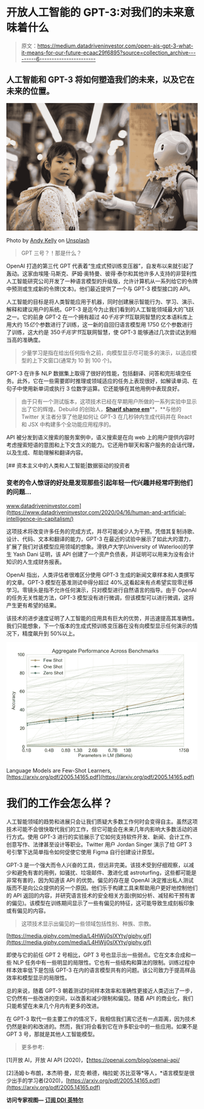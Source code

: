 # 开放人工智能的 GPT-3:对我们的未来意味着什么

> 原文：<https://medium.datadriveninvestor.com/open-ais-gpt-3-what-it-means-for-our-future-ecaac29f6895?source=collection_archive---------6----------------------->

## 人工智能和 GPT-3 将如何塑造我们的未来，以及它在未来的位置。

![](img/a22536e2e86d40567a5548ede6d305c7.png)

Photo by [Andy Kelly](https://unsplash.com/@askkell?utm_source=medium&utm_medium=referral) on [Unsplash](https://unsplash.com?utm_source=medium&utm_medium=referral)

> GPT 三号？！那是什么？

OpenAI 打造的第三代 GPT 代表着“生成式预训练变压器”，自发布以来就引起了轰动。这家由埃隆·马斯克、萨姆·奥特曼、彼得·泰尔和其他许多人支持的非营利性人工智能研究公司开发了一种语言模型的升级版，允许计算机从一系列给它的令牌中预测或生成新的令牌(文本)。他们最近提供了一个与 GPT-3 模型接口的 API。

人工智能的目标是将人类智能应用于机器，同时创建展示智能行为、学习、演示、解释和建议用户的系统。GPT-3 是迄今为止我们看到的人工智能领域最大的飞跃之一。它的前身 GPT-2 在一个拥有超过 40*千兆字节*互联网智慧的文本语料库上用大约 15*亿*个参数进行了训练，这一新的自回归语言模型用 1750 亿个参数进行了训练，这大约是 350*千兆字节*互联网智慧，使 GPT-3 能够通过几次尝试达到相当高的准确度。

> 少量学习是指在给出任何指令之前，向模型显示尽可能多的演示，以适应模型的上下文窗口(通常为 10 到 100 个)。

GPT-3 在许多 NLP 数据集上取得了很好的性能，包括翻译、问答和完形填空任务。此外，它在一些需要即时推理或领域适应的任务上表现很好，如解读单词、在句子中使用新单词或执行 3 位数字运算。它还能够在其他用例中表现良好。

> 由于只有一个测试版本，这项技术已经在早期用户所做的一系列实验中显示出了它的辉煌。Debuild 的创始人，[**Sharif shame em**](https://twitter.com/sharifshameem)**，**与他的 Twitter 关注者分享了他是如何让 GPT-3 在几秒钟内生成代码并在 React 和 JSX 中构建多个全功能应用程序的。

API 被分发到语义搜索的服务案例中，语义搜索是在向 web 上的用户提供内容时考虑搜索短语的意图和上下文含义的能力。它还用作聊天和客户服务的会话代理，以及生成、帮助理解和翻译内容。

[](https://www.datadriveninvestor.com/2020/04/16/human-and-artificial-intelligence-in-capitalism/) [## 资本主义中的人类和人工智能|数据驱动的投资者

### 变老的令人惊讶的好处是发现那些引起年轻一代兴趣并经常吓到他们的问题…

www.datadriveninvestor.com](https://www.datadriveninvestor.com/2020/04/16/human-and-artificial-intelligence-in-capitalism/) 

这项技术将改变许多任务的完成方式，并尽可能减少人为干预。凭借其复制诗歌、设计、代码、文本和翻译的能力，GPT-3 在最近的试验中展示了如此大的潜力，扩展了我们对该模型应用领域的想象。滑铁卢大学(University of Waterloo)的学生 Yash Dani 证明，该 API 创建了一个资产负债表，并证明可以用来为没有会计知识的人生成财务报表。

OpenAI 指出，人类评估者很难区分使用 GPT-3 生成的新闻文章样本和人类撰写的文章。GPT-3 模型在基准测试中得分超过 40%,这看起来有点希望实现零迁移学习。零镜头是指不允许任何演示，只对模型进行自然语言的指导。由于 OpenAI 的任务无关性能方法，GPT-3 模型没有进行微调，但该模型可以进行微调，这将产生更有希望的结果。

该技术的进步速度证明了人工智能的应用具有巨大的优势，并迅速提高其准确性。我们只能想象，下一个版本的生成式预训练变压器在没有向模型显示任何演示的情况下，精度飙升到 50%以上。

![](img/ed13540fe14b050c6c6d2c4ec3b2737d.png)

Language Models are Few-Shot Learners, [https://arxiv.org/pdf/2005.14165.pdf](https://arxiv.org/pdf/2005.14165.pdf)

# 我们的工作会怎么样？

人工智能领域的趋势和进展只会让我们质疑大多数工作何时会变得自主。虽然这项技术可能不会很快取代我们的工作，但它可能会在未来几年内影响大多数活动的进行方式。使用 GPT-3 进行的实验展示了它如何支持软件开发、新闻、会计工作、创意写作、法律甚至设计等职业。Twitter 用户 Jordan Singer 演示了给 GPT 3 号引擎下达简单指令如何促使它使用 Figma 自行创建设计原型。

GPT-3 是一个强大而令人兴奋的工具，但远非完美。该技术受到仔细观察，以减少和避免有害的用例，如骚扰、垃圾邮件、激进化或 astroturfing，这些都可能是非常有害的，因为知道该 API 的优势。偏见的存在是 OpenAI 决定推出私人测试版而不是向公众提供的另一个原因。他们乐于构建工具来帮助用户更好地控制他们的 API 返回的内容，并研究语言技术的安全相关方面(例如分析、减轻和干预有害的偏见)。该模型在训练期间显示了一些有偏见的特征，这可能导致生成刻板印象或有偏见的内容。

> 这项技术显示出偏见的一些领域包括性别、种族、宗教。

[https://media.giphy.com/media/L4HWjj0sIXYty/giphy.gif](https://media.giphy.com/media/L4HWjj0sIXYty/giphy.gif)

即使与它的前任 GPT 2 号相比，GPT 3 号也显示出一些弱点。它在文本合成和一些 NLP 任务中有一些明显的局限性。它也有一些结构和算法的限制。训练过程中样本效率低下是包括 GPT-3 在内的语言模型共有的问题。该公司致力于提高样品效率和模型显示的局限性。

总的来说，随着 GPT-3 朝着测试时间样本效率和准确性更接近人类迈出了一步，它仍然有一些改进的空间，以改善和减少限制和偏见。随着 API 的商业化，我们只能希望在未来几个月内有更多的改进。

在 GPT-3 取代一些主要工作的情况下，我相信我们离它还有一点距离，因为技术仍然是新的和改进的。然而，我们将会看到它在许多职业中的一些应用。如果不是 GPT 3 号，那就是其他人工智能模型。

> 更多参考:

[1]开放 AI，开放 AI API (2020)，【https://openai.com/blog/openai-api/ 

[2]汤姆·b·布朗，本杰明·曼，尼克·赖德，梅拉妮·苏比亚等*等人，*语言模型是很少出手的学习者(2020)，[https://arxiv.org/pdf/2005.14165.pdf](https://arxiv.org/pdf/2005.14165.pdf)

**访问专家视图—** [**订阅 DDI 英特尔**](https://datadriveninvestor.com/ddi-intel)